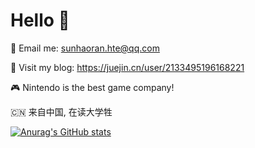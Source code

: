 # Hello 👋
📧 Email me: sunhaoran.hte@qq.com

📌 Visit my blog: https://juejin.cn/user/2133495196168221

🎮 Nintendo is the best game company! 

🇨🇳 来自中国, 在读大学牲

[![Anurag's GitHub stats](https://github-readme-stats.vercel.app/api?username=Sun-HR02&theme=tokyonight)](https://github.com/anuraghazra/github-readme-stats)

